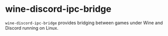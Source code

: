 # wine-discord-ipc-bridge

`wine-discord-ipc-bridge` provides bridging between games under Wine and
Discord running on Linux.
